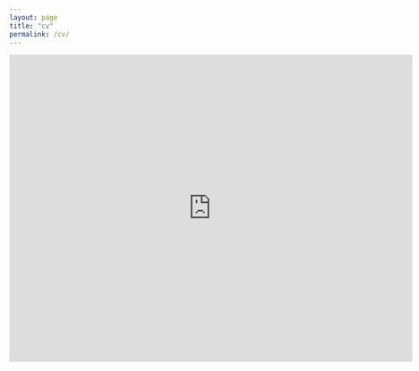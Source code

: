 ```yaml
---
layout: page
title: "cv"
permalink: /cv/
---
```


<embed src="https://drive.google.com/viewerng/
viewer?embedded=true&url=http://courtneyannjimenez.github.io/docs/CV_Jimenez.pdf" width="720" height="550">
